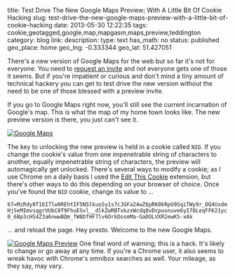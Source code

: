 title: Test Drive The New Google Maps Preview; With A Little Bit Of Cookie Hacking
slug: test-drive-the-new-google-maps-preview-with-a-little-bit-of-cookie-hacking
date: 2013-05-30 12:22:35
tags: cookie,geotagged,google,map,mapgasm,maps,preview,teddington
category: blog
link: 
description: 
type: text
has_math: no
status: published
geo_place: home
geo_lng: -0.333344
geo_lat: 51.427051

There's a new version of Google Maps for the web but so far it's not for everyone. You need to <a href="https://maps.google.com/help/maps/helloworld/desktop/preview/" target="_blank">request an invite</a> and not everyone gets one of those it seems. But if you're impatient or curious and don't mind a tiny amount of technical hackery you can get to test drive the new version without the need to be one of those blessed with a preview invite.

If you go to Google Maps right now, you'll still see the current incarnation of Google's map. This is what the map of my home town looks like. The new preview version is there, you just can't see it.

<!-- TEASER_END -->

[![Google Maps](/wp-content/uploads/2013/05/Google-Maps.png)](/wp-content/uploads/2013/05/Google-Maps.png "/wp-content/uploads/2013/05/Google-Maps.png")

The key to unlocking the new preview is held in a cookie called `NID`. If you change the cookie's value from one impenetrable string of characters to another, equally impenetrable string of characters, the preview will automagically get unlocked. There's several ways to modify a cookie; as I use Chrome on a daily basis I used the [Edit This Cookie](https://chrome.google.com/webstore/detail/edit-this-cookie/fngmhnnpilhplaeedifhccceomclgfbg?hl=en "https://chrome.google.com/webstore/detail/edit-this-cookie/fngmhnnpilhplaeedifhccceomclgfbg?hl=en") extension, but there's other ways to do this depending on your browser of choice. Once you've found the `NID` cookie, change its value to ...

`67=MzRdy0T16I7lw9REhtIF5N5lkuoSy1s7cJGFa24wZ6pRK0kRpU9SqiTWy9r_DQ4UxdmHjSeMImvsqgrVUbC0T9FhuESvl__dlkZwRBTxkzxWcdq8vDcpuvnuve6yI78LeqFFK21yc0_6Bp3cHS4Z3a6nwwBQm_fW8DfHF7lv6OrkDosmMa-GaDOLVXR2ewK5-xAk`

... and reload the page. Hey presto. Welcome to the new Google Maps.

[![Google Maps Preview](/wp-content/uploads/2013/05/Google-Maps-Preview.png)](/wp-content/uploads/2013/05/Google-Maps-Preview.png "/wp-content/uploads/2013/05/Google-Maps-Preview.png")
One final word of warning; this is a hack. It's likely to change or go away at any time. If you're a Chrome user, it also seems to wreak havoc with Chrome's omnibox searches as well. Your mileage, as they say, may vary.





